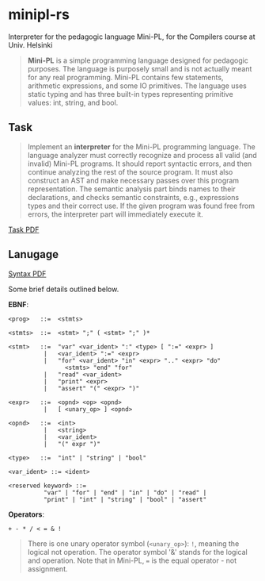 # minipl-rs

Interpreter for the pedagogic language Mini-PL, for the Compilers course at Univ. Helsinki

> **Mini-PL** is a simple programming language designed for pedagogic purposes. The language is purposely small and is not actually meant for any real programming. Mini-PL contains few statements, arithmetic expressions, and some IO primitives. The language uses static typing and has three built-in types representing primitive values: int, string, and bool.

## Task

> Implement an **interpreter** for the Mini-PL programming language. The language analyzer must correctly recognize and process all valid (and invalid) Mini-PL programs. It should report syntactic errors, and then continue analyzing the rest of the source program. It must also construct an AST and make necessary passes over this program representation. The semantic analysis part binds names to their declarations, and checks semantic constraints, e.g., expressions types and their correct use. If the given program was found free from errors, the interpreter part will immediately execute it. 

[Task PDF](https://www.cs.helsinki.fi/u/vihavain/k20/Compilers/Project/Compilers%20Project%202020.pdf)

## Lanugage

[Syntax PDF](https://www.cs.helsinki.fi/u/vihavain/k20/Compilers/Project/Mini%20pl%20syntax%202020.pdf)

Some brief details outlined below.

**EBNF**:

```BNF
<prog>   ::=  <stmts>

<stmts>  ::=  <stmt> ";" ( <stmt> ";" )*

<stmt>   ::=  "var" <var_ident> ":" <type> [ ":=" <expr> ]
          |   <var_ident> ":=" <expr>
          |   "for" <var_ident> "in" <expr> ".." <expr> "do"
                <stmts> "end" "for"
          |   "read" <var_ident>
          |   "print" <expr>
          |   "assert" "(" <expr> ")"

<expr>   ::=  <opnd> <op> <opnd>
          |   [ <unary_op> ] <opnd>

<opnd>   ::=  <int>
          |   <string>
          |   <var_ident>
          |   "(" expr ")"

<type>   ::=  "int" | "string" | "bool"

<var_ident> ::= <ident>

<reserved keyword> ::=
          "var" | "for" | "end" | "in" | "do" | "read" |
          "print" | "int" | "string" | "bool" | "assert"
 ```

**Operators**:

```
+ - * / < = & !
```

> There is one unary operator symbol (`<unary_op>`): `!`, meaning the logical not operation. The operator symbol '&' stands for the logical and operation. Note that in Mini-PL, `=` is the equal operator - not assignment. 
